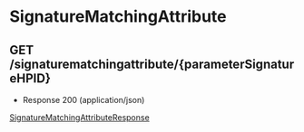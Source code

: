 # SignatureMatchingAttribute


## GET /signaturematchingattribute/{parameterSignatureHPID}
- Response 200 (application/json)

[SignatureMatchingAttributeResponse](SignatureMatchingAttributeResponse.md)
